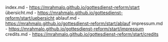 index.md -
https://mrahmalo.github.io/gottesdienst-reform/start
übersicht.md -
https://mrahmalo.github.io/gottesdienst-reform/start/uebersicht
ablauf.md -
https://mrahmalo.github.io/gottesdienst-reform/start/ablauf
impressum.md -
https://mrahmalo.github.io/gottesdienst-reform/start/impressum
credits.md -
https://mrahmalo.github.io/gottesdienst-reform/start/credits
